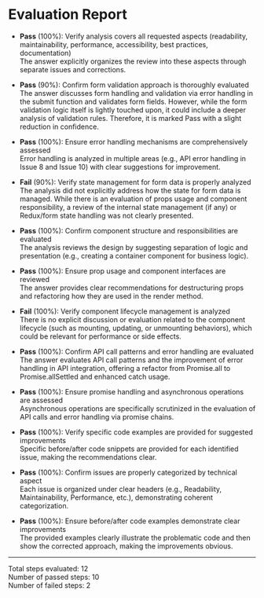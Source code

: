 # Evaluation Report

- **Pass** (100%): Verify analysis covers all requested aspects (readability, maintainability, performance, accessibility, best practices, documentation)  
  The answer explicitly organizes the review into these aspects through separate issues and corrections.

- **Pass** (90%): Confirm form validation approach is thoroughly evaluated  
  The answer discusses form handling and validation via error handling in the submit function and validates form fields. However, while the form validation logic itself is lightly touched upon, it could include a deeper analysis of validation rules. Therefore, it is marked Pass with a slight reduction in confidence.

- **Pass** (100%): Ensure error handling mechanisms are comprehensively assessed  
  Error handling is analyzed in multiple areas (e.g., API error handling in Issue 8 and Issue 10) with clear suggestions for improvement.

- **Fail** (90%): Verify state management for form data is properly analyzed  
  The analysis did not explicitly address how the state for form data is managed. While there is an evaluation of props usage and component responsibility, a review of the internal state management (if any) or Redux/form state handling was not clearly presented.

- **Pass** (100%): Confirm component structure and responsibilities are evaluated  
  The analysis reviews the design by suggesting separation of logic and presentation (e.g., creating a container component for business logic).

- **Pass** (100%): Ensure prop usage and component interfaces are reviewed  
  The answer provides clear recommendations for destructuring props and refactoring how they are used in the render method.

- **Fail** (100%): Verify component lifecycle management is analyzed  
  There is no explicit discussion or evaluation related to the component lifecycle (such as mounting, updating, or unmounting behaviors), which could be relevant for performance or side effects.

- **Pass** (100%): Confirm API call patterns and error handling are evaluated  
  The answer evaluates API call patterns and the improvement of error handling in API integration, offering a refactor from Promise.all to Promise.allSettled and enhanced catch usage.

- **Pass** (100%): Ensure promise handling and asynchronous operations are assessed  
  Asynchronous operations are specifically scrutinized in the evaluation of API calls and error handling via promise chains.

- **Pass** (100%): Verify specific code examples are provided for suggested improvements  
  Specific before/after code snippets are provided for each identified issue, making the recommendations clear.

- **Pass** (100%): Confirm issues are properly categorized by technical aspect  
  Each issue is organized under clear headers (e.g., Readability, Maintainability, Performance, etc.), demonstrating coherent categorization.

- **Pass** (100%): Ensure before/after code examples demonstrate clear improvements  
  The provided examples clearly illustrate the problematic code and then show the corrected approach, making the improvements obvious.

---

Total steps evaluated: 12  
Number of passed steps: 10  
Number of failed steps: 2